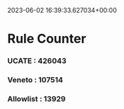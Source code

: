 2023-06-02 16:39:33.627034+00:00
# Rule Counter 
 ### UCATE : 426043

 ### Veneto : 107514

 ### Allowlist : 13929